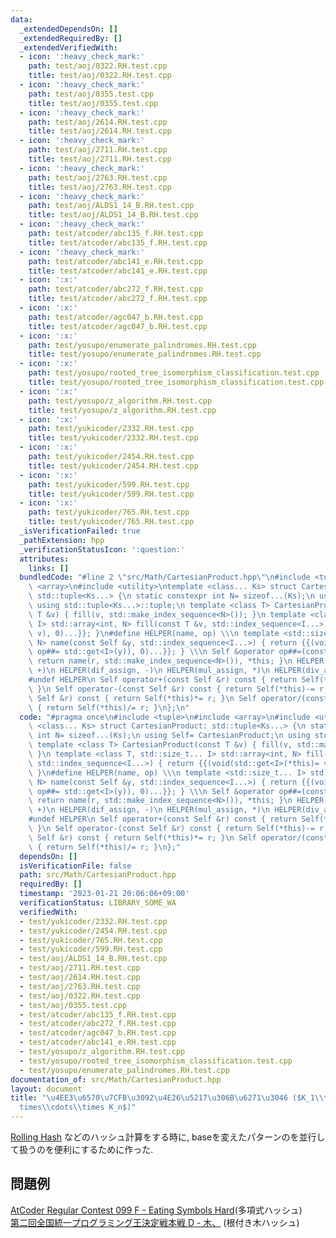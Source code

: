 ```yaml
---
data:
  _extendedDependsOn: []
  _extendedRequiredBy: []
  _extendedVerifiedWith:
  - icon: ':heavy_check_mark:'
    path: test/aoj/0322.RH.test.cpp
    title: test/aoj/0322.RH.test.cpp
  - icon: ':heavy_check_mark:'
    path: test/aoj/0355.test.cpp
    title: test/aoj/0355.test.cpp
  - icon: ':heavy_check_mark:'
    path: test/aoj/2614.RH.test.cpp
    title: test/aoj/2614.RH.test.cpp
  - icon: ':heavy_check_mark:'
    path: test/aoj/2711.RH.test.cpp
    title: test/aoj/2711.RH.test.cpp
  - icon: ':heavy_check_mark:'
    path: test/aoj/2763.RH.test.cpp
    title: test/aoj/2763.RH.test.cpp
  - icon: ':heavy_check_mark:'
    path: test/aoj/ALDS1_14_B.RH.test.cpp
    title: test/aoj/ALDS1_14_B.RH.test.cpp
  - icon: ':heavy_check_mark:'
    path: test/atcoder/abc135_f.RH.test.cpp
    title: test/atcoder/abc135_f.RH.test.cpp
  - icon: ':heavy_check_mark:'
    path: test/atcoder/abc141_e.RH.test.cpp
    title: test/atcoder/abc141_e.RH.test.cpp
  - icon: ':x:'
    path: test/atcoder/abc272_f.RH.test.cpp
    title: test/atcoder/abc272_f.RH.test.cpp
  - icon: ':x:'
    path: test/atcoder/agc047_b.RH.test.cpp
    title: test/atcoder/agc047_b.RH.test.cpp
  - icon: ':x:'
    path: test/yosupo/enumerate_palindromes.RH.test.cpp
    title: test/yosupo/enumerate_palindromes.RH.test.cpp
  - icon: ':x:'
    path: test/yosupo/rooted_tree_isomorphism_classification.test.cpp
    title: test/yosupo/rooted_tree_isomorphism_classification.test.cpp
  - icon: ':x:'
    path: test/yosupo/z_algorithm.RH.test.cpp
    title: test/yosupo/z_algorithm.RH.test.cpp
  - icon: ':x:'
    path: test/yukicoder/2332.RH.test.cpp
    title: test/yukicoder/2332.RH.test.cpp
  - icon: ':x:'
    path: test/yukicoder/2454.RH.test.cpp
    title: test/yukicoder/2454.RH.test.cpp
  - icon: ':x:'
    path: test/yukicoder/599.RH.test.cpp
    title: test/yukicoder/599.RH.test.cpp
  - icon: ':x:'
    path: test/yukicoder/765.RH.test.cpp
    title: test/yukicoder/765.RH.test.cpp
  _isVerificationFailed: true
  _pathExtension: hpp
  _verificationStatusIcon: ':question:'
  attributes:
    links: []
  bundledCode: "#line 2 \"src/Math/CartesianProduct.hpp\"\n#include <tuple>\n#include\
    \ <array>\n#include <utility>\ntemplate <class... Ks> struct CartesianProduct:\
    \ std::tuple<Ks...> {\n static constexpr int N= sizeof...(Ks);\n using Self= CartesianProduct;\n\
    \ using std::tuple<Ks...>::tuple;\n template <class T> CartesianProduct(const\
    \ T &v) { fill(v, std::make_index_sequence<N>()); }\n template <class T, std::size_t...\
    \ I> std::array<int, N> fill(const T &v, std::index_sequence<I...>) { return {{(void(std::get<I>(*this)=\
    \ v), 0)...}}; }\n#define HELPER(name, op) \\\n template <std::size_t... I> std::array<int,\
    \ N> name(const Self &y, std::index_sequence<I...>) { return {{(void(std::get<I>(*this)\
    \ op##= std::get<I>(y)), 0)...}}; } \\\n Self &operator op##=(const Self &r) {\
    \ return name(r, std::make_index_sequence<N>()), *this; }\n HELPER(add_assign,\
    \ +)\n HELPER(dif_assign, -)\n HELPER(mul_assign, *)\n HELPER(div_assign, /)\n\
    #undef HELPER\n Self operator+(const Self &r) const { return Self(*this)+= r;\
    \ }\n Self operator-(const Self &r) const { return Self(*this)-= r; }\n Self operator*(const\
    \ Self &r) const { return Self(*this)*= r; }\n Self operator/(const Self &r) const\
    \ { return Self(*this)/= r; }\n};\n"
  code: "#pragma once\n#include <tuple>\n#include <array>\n#include <utility>\ntemplate\
    \ <class... Ks> struct CartesianProduct: std::tuple<Ks...> {\n static constexpr\
    \ int N= sizeof...(Ks);\n using Self= CartesianProduct;\n using std::tuple<Ks...>::tuple;\n\
    \ template <class T> CartesianProduct(const T &v) { fill(v, std::make_index_sequence<N>());\
    \ }\n template <class T, std::size_t... I> std::array<int, N> fill(const T &v,\
    \ std::index_sequence<I...>) { return {{(void(std::get<I>(*this)= v), 0)...}};\
    \ }\n#define HELPER(name, op) \\\n template <std::size_t... I> std::array<int,\
    \ N> name(const Self &y, std::index_sequence<I...>) { return {{(void(std::get<I>(*this)\
    \ op##= std::get<I>(y)), 0)...}}; } \\\n Self &operator op##=(const Self &r) {\
    \ return name(r, std::make_index_sequence<N>()), *this; }\n HELPER(add_assign,\
    \ +)\n HELPER(dif_assign, -)\n HELPER(mul_assign, *)\n HELPER(div_assign, /)\n\
    #undef HELPER\n Self operator+(const Self &r) const { return Self(*this)+= r;\
    \ }\n Self operator-(const Self &r) const { return Self(*this)-= r; }\n Self operator*(const\
    \ Self &r) const { return Self(*this)*= r; }\n Self operator/(const Self &r) const\
    \ { return Self(*this)/= r; }\n};"
  dependsOn: []
  isVerificationFile: false
  path: src/Math/CartesianProduct.hpp
  requiredBy: []
  timestamp: '2023-01-21 20:06:06+09:00'
  verificationStatus: LIBRARY_SOME_WA
  verifiedWith:
  - test/yukicoder/2332.RH.test.cpp
  - test/yukicoder/2454.RH.test.cpp
  - test/yukicoder/765.RH.test.cpp
  - test/yukicoder/599.RH.test.cpp
  - test/aoj/ALDS1_14_B.RH.test.cpp
  - test/aoj/2711.RH.test.cpp
  - test/aoj/2614.RH.test.cpp
  - test/aoj/2763.RH.test.cpp
  - test/aoj/0322.RH.test.cpp
  - test/aoj/0355.test.cpp
  - test/atcoder/abc135_f.RH.test.cpp
  - test/atcoder/abc272_f.RH.test.cpp
  - test/atcoder/agc047_b.RH.test.cpp
  - test/atcoder/abc141_e.RH.test.cpp
  - test/yosupo/z_algorithm.RH.test.cpp
  - test/yosupo/rooted_tree_isomorphism_classification.test.cpp
  - test/yosupo/enumerate_palindromes.RH.test.cpp
documentation_of: src/Math/CartesianProduct.hpp
layout: document
title: "\u4EE3\u6570\u7CFB\u3092\u4E26\u5217\u306B\u6271\u3046 ($K_1\\times K_2\\\
  times\\cdots\\times K_n$)"
---
```

[Rolling Hash](RollingHash.md) などのハッシュ計算をする時に, baseを変えたパターンのを並行して扱うのを便利にするために作った.
## 問題例
[AtCoder Regular Contest 099 F - Eating Symbols Hard](https://atcoder.jp/contests/arc099/tasks/arc099_d)(多項式ハッシュ)\
[第二回全国統一プログラミング王決定戦本戦 D - 木、](https://atcoder.jp/contests/nikkei2019-2-final/tasks/nikkei2019_2_final_d) (根付き木ハッシュ)
